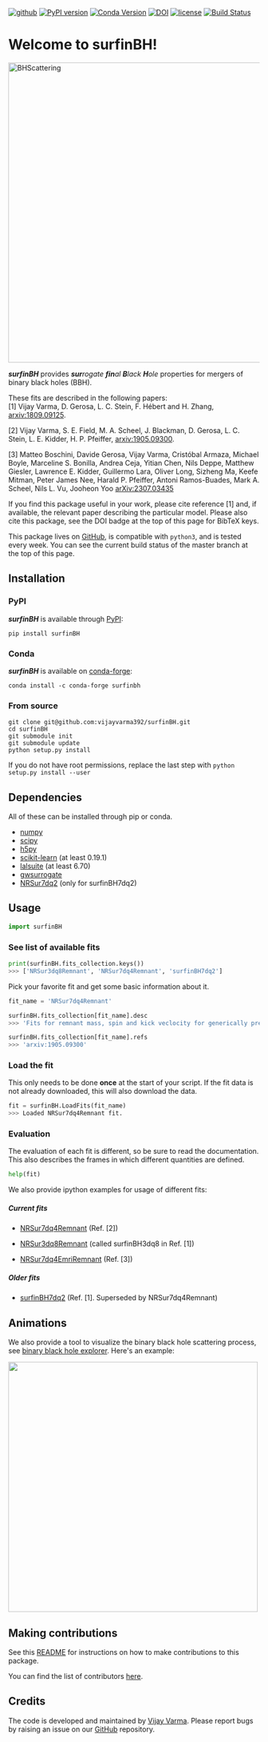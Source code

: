 [![github](https://img.shields.io/badge/GitHub-surfinBH-blue.svg)](https://github.com/vijayvarma392/surfinBH)
[![PyPI version](https://badge.fury.io/py/surfinBH.svg)](https://pypi.org/project/surfinBH/)
[![Conda Version](https://img.shields.io/conda/vn/conda-forge/surfinbh.svg)](https://anaconda.org/conda-forge/surfinbh)
[![DOI](https://zenodo.org/badge/145179417.svg)](https://zenodo.org/badge/latestdoi/145179417)
[![license](https://img.shields.io/badge/license-MIT-blue.svg)](https://github.com/vijayvarma392/surfinBH/blob/master/LICENSE)
[![Build Status](https://github.com/vijayvarma392/surfinBH/actions/workflows/test.yml/badge.svg)](https://github.com/vijayvarma392/surfinBH/actions/workflows/test.yml)


# Welcome to surfinBH!

<img src="https://raw.githubusercontent.com/vijayvarma392/surfinBH/master/images/interaction.jpeg" alt="BHScattering" width="600px"/>

<br/>

_**surfinBH**_ provides _**sur**rogate **fin**al **B**lack_ _**H**ole_
properties for mergers of binary black holes (BBH).

These fits are described in the following papers: <br/>
[1] Vijay Varma, D. Gerosa, L. C. Stein, F. Hébert and H. Zhang,
[arxiv:1809.09125](https://arxiv.org/abs/1809.09125).

[2] Vijay Varma, S. E. Field, M. A. Scheel, J. Blackman, D. Gerosa, L. C.
Stein, L. E. Kidder, H. P. Pfeiffer,
[arxiv:1905.09300](https://arxiv.org/abs/1905.09300).

[3] Matteo Boschini, Davide Gerosa, Vijay Varma, Cristóbal Armaza, Michael Boyle,
Marceline S. Bonilla, Andrea Ceja, Yitian Chen, Nils Deppe, Matthew Giesler, 
Lawrence E. Kidder, Guillermo Lara, Oliver Long, Sizheng Ma, Keefe Mitman, Peter 
James Nee, Harald P. Pfeiffer, Antoni Ramos-Buades, Mark A. Scheel, Nils L. Vu, 
Jooheon Yoo
[arXiv:2307.03435](https://arxiv.org/abs/2307.03435)

If you find this package useful in your work, please cite reference [1] and,
if available, the relevant paper describing the particular model. Please also
cite this package, see the DOI badge at the top of this page for BibTeX keys.

This package lives on [GitHub](https://github.com/vijayvarma392/surfinBH), is
compatible with `python3`, and is tested every week. You can see the current
build status of the master branch at the top of this page.

## Installation

### PyPI
_**surfinBH**_ is available through [PyPI](https://pypi.org/project/surfinBH/):

```shell
pip install surfinBH
```

### Conda
_**surfinBH**_ is available on [conda-forge](https://anaconda.org/conda-forge/surfinbh):

```shell
conda install -c conda-forge surfinbh
```


### From source

```shell
git clone git@github.com:vijayvarma392/surfinBH.git
cd surfinBH
git submodule init
git submodule update
python setup.py install
```

If you do not have root permissions, replace the last step with
`python setup.py install --user`


## Dependencies
All of these can be installed through pip or conda.
* [numpy](https://docs.scipy.org/doc/numpy/user/install.html)
* [scipy](https://www.scipy.org/install.html)
* [h5py](http://docs.h5py.org/en/latest/build.html)
* [scikit-learn](http://scikit-learn.org/stable/install.html) (at least 0.19.1)
* [lalsuite](https://pypi.org/project/lalsuite) (at least 6.70)
* [gwsurrogate](https://pypi.org/project/gwsurrogate)
* [NRSur7dq2](https://pypi.org/project/NRSur7dq2) (only for surfinBH7dq2)

## Usage

```python
import surfinBH
```

### See list of available fits
```python
print(surfinBH.fits_collection.keys())
>>> ['NRSur3dq8Remnant', 'NRSur7dq4Remnant', 'surfinBH7dq2']
```

Pick your favorite fit and get some basic information about it.
```python
fit_name = 'NRSur7dq4Remnant'

surfinBH.fits_collection[fit_name].desc
>>> 'Fits for remnant mass, spin and kick veclocity for generically precessing BBH systems up to mass ratio 4.'

surfinBH.fits_collection[fit_name].refs
>>> 'arxiv:1905.09300'
```

### Load the fit
This only needs to be done **once** at the start of your script.
If the fit data is not already downloaded, this will also download the data.
```python
fit = surfinBH.LoadFits(fit_name)
>>> Loaded NRSur7dq4Remnant fit.
```
### Evaluation
The evaluation of each fit is different, so be sure to read the documentation.
This also describes the frames in which different quantities are defined.
```python
help(fit)
```

We also provide ipython examples for usage of different fits:

##### Current fits

* [NRSur7dq4Remnant](https://github.com/vijayvarma392/surfinBH/blob/master/examples/example_7dq4.ipynb) (Ref. [2])

* [NRSur3dq8Remnant](https://github.com/vijayvarma392/surfinBH/blob/master/examples/example_3dq8.ipynb) (called surfinBH3dq8 in Ref. [1])

* [NRSur7dq4EmriRemnant](https://github.com/vijayvarma392/surfinBH/blob/master/examples/example_7dq4Emri.ipynb) (Ref. [3])

##### Older fits

* [surfinBH7dq2](https://github.com/vijayvarma392/surfinBH/blob/master/examples/example_7dq2.ipynb) (Ref. [1]. Superseded by NRSur7dq4Remnant)

## Animations

We also provide a tool to visualize the binary black hole scattering process,
see
[binary black hole explorer](https://vijayvarma392.github.io/binaryBHexp/).
Here's an example:

<img src="https://raw.githubusercontent.com/vijayvarma392/binaryBHexp/master/animations/video.gif" width="500"/>


## Making contributions
See this
[README](https://github.com/vijayvarma392/surfinBH/blob/master/README_developers.md)
for instructions on how to make contributions to this package.

You can find the list of contributors
[here](https://github.com/vijayvarma392/surfinBH/graphs/contributors).


## Credits
The code is developed and maintained by [Vijay
Varma](https://vijayvarma.com). Please report bugs by raising an
issue on our [GitHub](https://github.com/vijayvarma392/surfinBH) repository.
